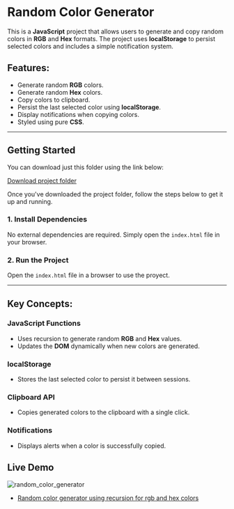 # Random Color Generator

This is a **JavaScript** project that allows users to generate and copy random colors in **RGB** and **Hex** formats. The project uses **localStorage** to persist selected colors and includes a simple notification system.

## Features:
- Generate random **RGB** colors.
- Generate random **Hex** colors.
- Copy colors to clipboard.
- Persist the last selected color using **localStorage**.
- Display notifications when copying colors.
- Styled using pure **CSS**.

---

## Getting Started

You can download just this folder using the link below:

[Download project folder](https://downgit.github.io/#/home?url=https://github.com/armandomzn/javascript-components/tree/main/random_color_generator)

Once you've downloaded the project folder, follow the steps below to get it up and running.

### 1. Install Dependencies
No external dependencies are required. Simply open the `index.html` file in your browser.

### 2. Run the Project
Open the `index.html` file in a browser to use the proyect.

---

## Key Concepts:

### JavaScript Functions
- Uses recursion to generate random **RGB** and **Hex** values.
- Updates the **DOM** dynamically when new colors are generated.

### localStorage
- Stores the last selected color to persist it between sessions.

### Clipboard API
- Copies generated colors to the clipboard with a single click.

### Notifications
- Displays alerts when a color is successfully copied.

## Live Demo
![random_color_generator](https://github.com/user-attachments/assets/6ce6e70b-3e0e-4160-aa98-9dd8834156db)
- [Random color generator using recursion for rgb and hex colors](https://charming-clafoutis-767e43.netlify.app/)


